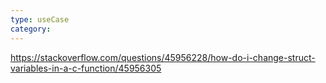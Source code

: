 ```yaml
---
type: useCase
category: 
---
```


https://stackoverflow.com/questions/45956228/how-do-i-change-struct-variables-in-a-c-function/45956305




